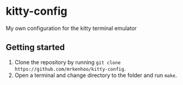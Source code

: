 # kitty-config
My own configuration for the kitty terminal emulator

## Getting started
1. Clone the repository by running `git clone https://github.com/mrkenhoo/kitty-config`.
2. Open a terminal and change directory to the folder and run `make`.
